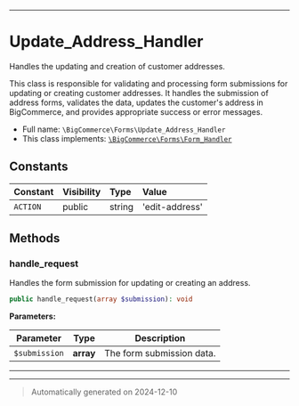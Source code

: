 ***

# Update_Address_Handler

Handles the updating and creation of customer addresses.

This class is responsible for validating and processing form submissions for updating or creating
customer addresses. It handles the submission of address forms, validates the data, updates the
customer's address in BigCommerce, and provides appropriate success or error messages.

* Full name: `\BigCommerce\Forms\Update_Address_Handler`
* This class implements:
[`\BigCommerce\Forms\Form_Handler`](./Form_Handler.md)


## Constants

| Constant | Visibility | Type | Value |
|:---------|:-----------|:-----|:------|
|`ACTION`|public|string|&#039;edit-address&#039;|


## Methods


### handle_request

Handles the form submission for updating or creating an address.

```php
public handle_request(array $submission): void
```








**Parameters:**

| Parameter | Type | Description |
|-----------|------|-------------|
| `$submission` | **array** | The form submission data. |





***


***
> Automatically generated on 2024-12-10

